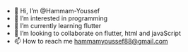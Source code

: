 - 👋 Hi, I’m @Hammam-Youssef
- 👀 I’m interested in programming
- 🌱 I’m currently learning flutter
- 💞️ I’m looking to collaborate on flutter, html and javaScript
- 📫 How to reach me hammamyoussef88@gmail.com

<!---
Hammam-Youssef/Hammam-Youssef is a ✨ special ✨ repository because its `README.md` (this file) appears on your GitHub profile.
You can click the Preview link to take a look at your changes.
--->
